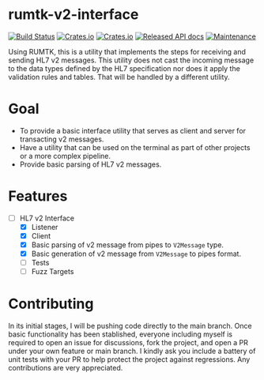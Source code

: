 # rumtk-v2-interface

[![Build Status](https://github.com/kiseitai3/rumtk/actions/workflows/check.yml/badge.svg)](https://github.com/kiseitai3/rumtk/actions/workflows/check.yml) [![Crates.io](https://img.shields.io/crates/l/rumtk-v2-interface)](LICENSE-GPL3) [![Crates.io](https://img.shields.io/crates/v/rumtk-v2-interface)](https://crates.io/crates/rumtk-v2-interface) [![Released API docs](https://docs.rs/rumtk-v2-interface/badge.svg)](https://docs.rs/rumtk-v2-interface) [![Maintenance](https://img.shields.io/maintenance/yes/2025)](https://github.com/kiseitai3/rumtk)

Using RUMTK, this is a utility that implements the steps for receiving and sending HL7 v2 messages. This utility does
not cast the incoming message to the data types defined by the HL7 specification nor does it apply the validation rules
and tables. That will be handled by a different utility.

# Goal

+ To provide a basic interface utility that serves as client and server for transacting v2 messages.
+ Have a utility that can be used on the terminal as part of other projects or a more complex pipeline.
+ Provide basic parsing of HL7 v2 messages.

# Features

- [ ] HL7 v2 Interface
    - [x] Listener
    - [x] Client
    - [x] Basic parsing of v2 message from pipes to `V2Message` type.
    - [x] Basic generation of v2 message from `V2Message` to pipes format.
    - [ ] Tests
    - [ ] Fuzz Targets

# Contributing

In its initial stages, I will be pushing code directly to the main branch. Once basic functionality has been stablished,
everyone including myself is required to open an issue for discussions, fork the project, and open a PR under your own
feature or main branch. I kindly ask you include a battery of unit tests with your PR to help protect the project
against regressions. Any contributions are very appreciated.

